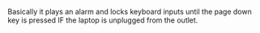 Basically it plays an alarm and locks keyboard inputs until the page down key is pressed IF the laptop is unplugged from the outlet.
